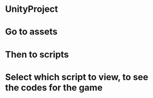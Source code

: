 # UnityProject
# Go to assets 
# Then to scripts
# Select which script to view, to see the codes for the game
